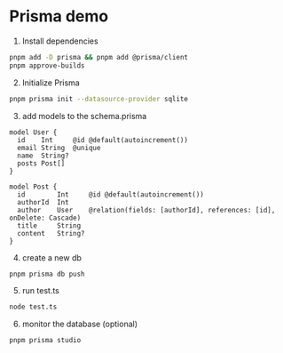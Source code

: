 # Prisma demo

1. Install dependencies

```bash
pnpm add -D prisma && pnpm add @prisma/client
pnpm approve-builds
```

2. Initialize Prisma

```bash
pnpm prisma init --datasource-provider sqlite
```

3. add models to the schema.prisma

```prisma
model User {
  id    Int     @id @default(autoincrement())
  email String  @unique
  name  String?
  posts Post[]
}

model Post {
  id        Int     @id @default(autoincrement())
  authorId  Int
  author    User    @relation(fields: [authorId], references: [id], onDelete: Cascade)
  title     String
  content   String?
}
```

4. create a new db

```bash
pnpm prisma db push
```

5. run test.ts

```bash
node test.ts
```

6. monitor the database (optional)

```bash
pnpm prisma studio
```
